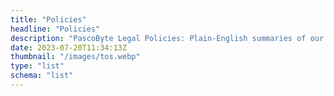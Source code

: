 ```yaml
---
title: "Policies"
headline: "Policies"
description: "PascoByte Legal Policies: Plain-English summaries of our articles, apps, and tools."
date: 2023-07-20T11:34:13Z
thumbnail: "/images/tos.webp"
type: "list"
schema: "list"
---
```

